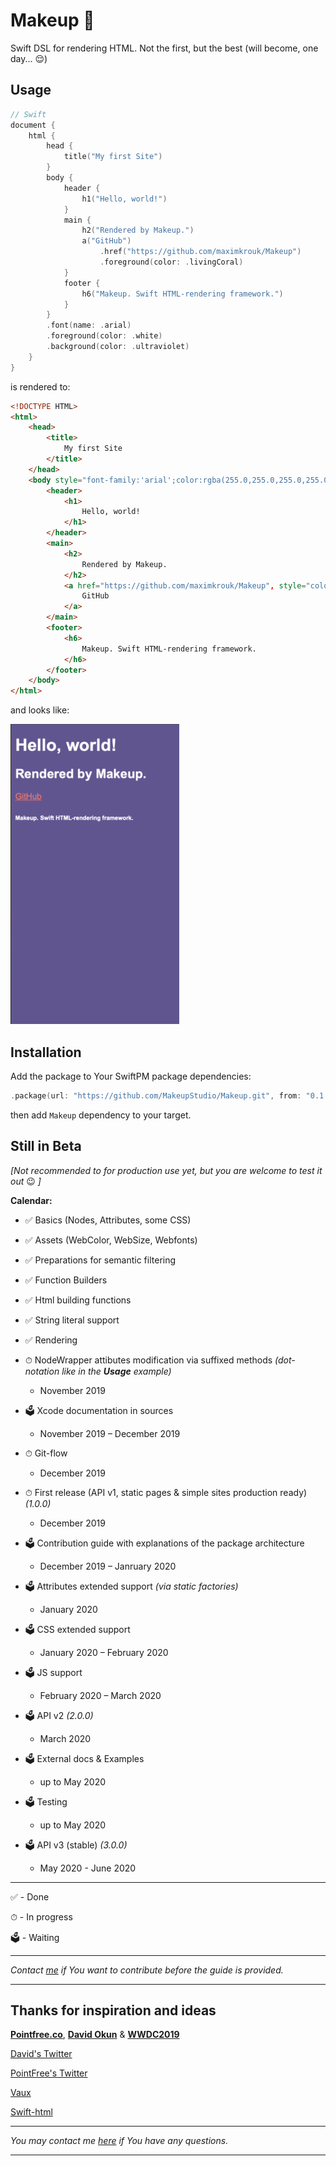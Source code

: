 # Makeup 💋

Swift DSL for rendering HTML. Not the first, but the best (will become, one day... 😌)

## Usage

```swift
// Swift
document {
    html {
        head {
            title("My first Site")
        }
        body {
            header {
                h1("Hello, world!")
            }
            main {
                h2("Rendered by Makeup.")
                a("GitHub")
                    .href("https://github.com/maximkrouk/Makeup")
                    .foreground(color: .livingCoral)
            }
            footer {
                h6("Makeup. Swift HTML-rendering framework.")
            }
        }
        .font(name: .arial)
        .foreground(color: .white)
        .background(color: .ultraviolet)
    }
}
```

is rendered to:

```html
<!DOCTYPE HTML>
<html>
    <head>
        <title>
            My first Site
        </title>
    </head>
    <body style="font-family:'arial';color:rgba(255.0,255.0,255.0,255.0);background-color:rgba(100.0,83.0,148.0,255.0);">
        <header>
            <h1>
                Hello, world!
            </h1>
        </header>
        <main>
            <h2>
                Rendered by Makeup.
            </h2>
            <a href="https://github.com/maximkrouk/Makeup", style="color:rgba(250.0,114.0,104.0,255.0);">
                GitHub
            </a>
        </main>
        <footer>
            <h6>
                Makeup. Swift HTML-rendering framework.
            </h6>
        </footer>
    </body>
</html>
```

and looks like:

<img src="./Assets/Example-iPhone5.png" alt="Example-iPhone5" width="270px" />



## Installation

Add the package to Your SwiftPM package dependencies:

```swift
.package(url: "https://github.com/MakeupStudio/Makeup.git", from: "0.1.1")
```

then add `Makeup` dependency to your target.

## Still in Beta

_[Not recommended to for production use yet, but you are welcome to test it out_ 😉 _]_

__Calendar:__

- ✅ Basics (Nodes, Attributes, some CSS)
- ✅ Assets (WebColor, WebSize, Webfonts)
- ✅ Preparations for semantic filtering
- ✅ Function Builders
- ✅ Html building functions
- ✅ String literal support
- ✅ Rendering
- ⏱ NodeWrapper attibutes modification via suffixed methods _(dot-notation like in the __Usage__ example)_
  -  November 2019
  
- 🗳 Xcode documentation in sources
  -  November 2019 – December 2019
  
- ⏱ Git-flow
  - December 2019
  
- ⏱ First release (API v1, static pages & simple sites production ready) _(1.0.0)_
  - December 2019
  
- 🗳 Contribution guide with explanations of the package architecture
  - December 2019 – Janruary 2020
  
- 🗳 Attributes extended support _(via static factories)_
  - January 2020
  
- 🗳 CSS extended support
  - January 2020 – February 2020
  
- 🗳 JS support
  - February 2020 – March 2020
  
- 🗳 API v2 _(2.0.0)_
  - March 2020
  
- 🗳 External docs & Examples
  - up to May 2020
  
- 🗳 Testing
  - up to May 2020
  
- 🗳 API v3 (stable) _(3.0.0)_
  - May 2020 - June 2020

---

✅ - Done

⏱ - In progress

🗳 - Waiting

---

_Contact [me](https://twitter.com/maximkrouk) if You want to contribute before the guide is provided._

----



## Thanks for inspiration and ideas

__[Pointfree.co](https://github.com/pointfreeco)__, __[David Okun](https://github.com/dokun1/)__ & __[WWDC2019](https://developer.apple.com/videos/play/wwdc2019/402/)__

[David's Twitter](https://twitter.com/dokun24)

[PointFree's Twitter](https://twitter.com/pointfreeco)

[Vaux](https://github.com/dokun1/Vaux)

[Swift-html](https://github.com/pointfreeco/swift-html)



----

_You may contact me [here](https://twitter.com/maximkrouk) if You have any questions._

---

